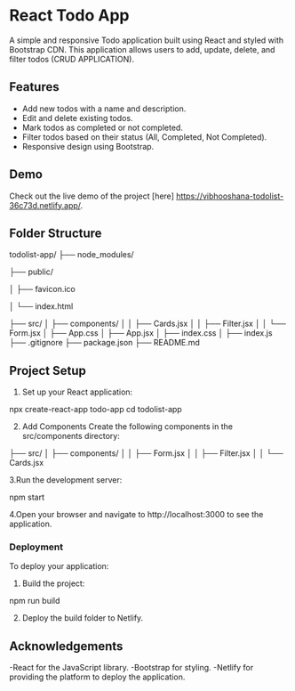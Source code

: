 
# React Todo App

A simple and responsive Todo application built using React and styled with Bootstrap CDN. This application allows users to add, update, delete, and filter todos (CRUD APPLICATION).

## Features

- Add new todos with a name and description.
- Edit and delete existing todos.
- Mark todos as completed or not completed.
- Filter todos based on their status (All, Completed, Not Completed).
- Responsive design using Bootstrap.

## Demo

Check out the live demo of the project [here] https://vibhooshana-todolist-36c73d.netlify.app/.

## Folder Structure

todolist-app/
├── node_modules/

├── public/

│ ├── favicon.ico

│ └── index.html

├── src/
│ ├── components/
│ │ ├── Cards.jsx
│ │ ├── Filter.jsx
│ │ └── Form.jsx
│ ├── App.css
│ ├── App.jsx
│ ├── index.css
│ ├── index.js
├── .gitignore
├── package.json
├── README.md

## Project Setup

1. Set up your React application:
   
npx create-react-app todo-app
cd todolist-app

2. Add Components
Create the following components in the src/components directory:

├── src/
│ ├── components/
│ │ ├── Form.jsx
│ │ ├── Filter.jsx
│ │ └── Cards.jsx

3.Run the development server:

npm start

4.Open your browser and navigate to http://localhost:3000 to see the application.

### Deployment

To deploy your application:

1. Build the project:

npm run build

2. Deploy the build folder to Netlify.

## Acknowledgements

-React for the JavaScript library.
-Bootstrap for styling.
-Netlify for providing the platform to deploy the application.
   
